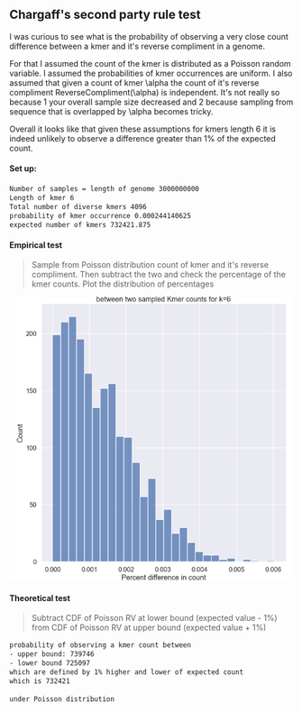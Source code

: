## Chargaff's second party rule test

I was curious to see what is the probability of observing a very close count difference between a kmer and it's reverse compliment in a genome. 

For that I assumed the count of the kmer is distributed as a Poisson random variable. I assumed the probabilities of kmer occurrences are uniform. I also assumed that given a count of kmer \alpha the count of it's reverse compliment ReverseCompliment(\alpha) is independent. It's not really so because 1 your overall sample size decreased and 2 because sampling from sequence that is overlapped by \alpha becomes tricky.

Overall it looks like that given these assumptions for kmers length 6 it is indeed unlikely to observe a difference greater than 1% of the expected count. 

#### Set up:

```
Number of samples = length of genome 3000000000
Length of kmer 6
Total number of diverse kmers 4096
probability of kmer occurrence 0.000244140625
expected number of kmers 732421.875
```

#### Empirical test

> Sample from Poisson distribution count of kmer and it's reverse compliment. Then subtract the two and check the percentage of the kmer counts. Plot the distribution of percentages

![](./empirical_diff.png)

#### Theoretical test

> Subtract CDF of Poisson RV at lower bound (expected value - 1%) from CDF of Poisson RV at upper bound (expected value + 1%)

```
probability of observing a kmer count between 
- upper bound: 739746 
- lower bound 725097
which are defined by 1% higher and lower of expected count
which is 732421

under Poisson distribution
```

